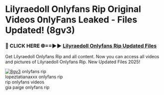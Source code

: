 # Lilyraedoll Onlyfans Rip Original Videos 0nlyFans Leaked - Files Updated! (8gv3)

<h3>🔴 CLICK HERE 🌐==►► <a href="https://tinyurl.com/2wckxsce" rel="nofollow">Lilyraedoll Onlyfans Rip Updated Files</a></h3>

Get Lilyraedoll Onlyfans Rip and all content. Now you can access all videos and pictures of Lilyraedoll Onlyfans Rip. New Updated Files 2025!

[![8gv3](https://i.imgur.com/AFduVYN.gif)](https://tinyurl.com/2wckxsce)
onlyfans rip<br>
lopeztatianaxxx onlyfans rip<br>
rip onlyfans videos<br>
gia paige onlyfans rip